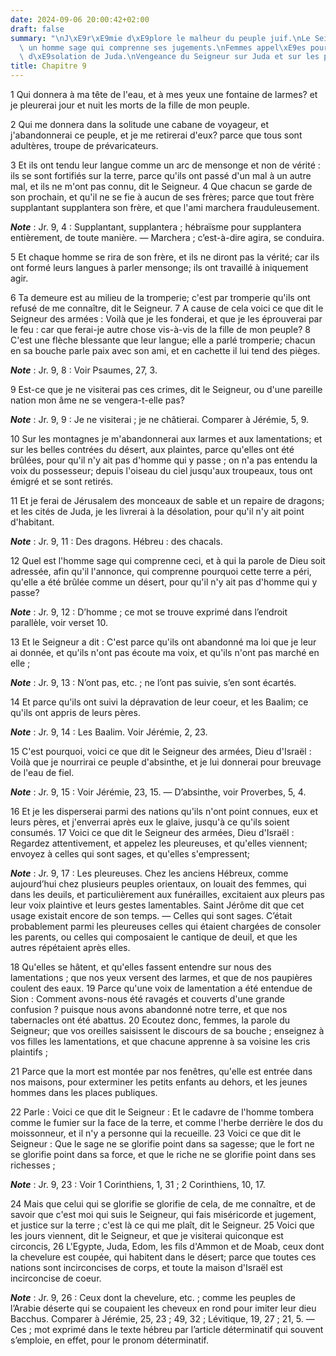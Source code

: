 ```yaml
---
date: 2024-09-06 20:00:42+02:00
draft: false
summary: "\nJ\xE9r\xE9mie d\xE9plore le malheur du peuple juif.\nLe Seigneur cherche\
  \ un homme sage qui comprenne ses jugements.\nFemmes appel\xE9es pour pleurer la\
  \ d\xE9solation de Juda.\nVengeance du Seigneur sur Juda et sur les peuples voisins.\n"
title: Chapitre 9
---
```





1 Qui donnera à ma tête de l'eau, et à mes yeux une fontaine de larmes? et je pleurerai jour et nuit les morts de la fille de mon peuple.


2 Qui me donnera dans la solitude une cabane de voyageur, et j'abandonnerai ce peuple, et je me retirerai d'eux? parce que tous sont adultères, troupe de prévaricateurs.


3 Et ils ont tendu leur langue comme un arc de mensonge et non de vérité : ils se sont fortifiés sur la terre, parce qu'ils ont passé d'un mal à un autre mal, et ils ne m'ont pas connu, dit le Seigneur. 4 Que chacun se garde de son prochain, et qu'il ne se fie à aucun de ses frères; parce que tout frère supplantant supplantera son frère, et que l'ami marchera frauduleusement.

***Note*** :  Jr. 9, 4 : Supplantant, supplantera ; hébraïsme pour supplantera entièrement, de toute manière. ― Marchera ; c’est-à-dire agira, se conduira.

5 Et chaque homme se rira de son frère, et ils ne diront pas la vérité; car ils ont formé leurs langues à parler mensonge; ils ont travaillé à iniquement agir.


6 Ta demeure est au milieu de la tromperie; c'est par tromperie qu'ils ont refusé de me connaître, dit le Seigneur. 7 A cause de cela voici ce que dit le Seigneur des armées : Voilà que je les fonderai, et que je les éprouverai par le feu : car que ferai-je autre chose vis-à-vis de la fille de mon peuple? 8 C'est une flèche blessante que leur langue; elle a parlé tromperie; chacun en sa bouche parle paix avec son ami, et en cachette il lui tend des pièges.

***Note*** :  Jr. 9, 8 : Voir Psaumes, 27, 3.


9 Est-ce que je ne visiterai pas ces crimes, dit le Seigneur, ou d'une pareille nation mon âme ne se vengera-t-elle pas?

***Note*** :  Jr. 9, 9 : Je ne visiterai ; je ne châtierai. Comparer à Jérémie, 5, 9.


10 Sur les montagnes je m'abandonnerai aux larmes et aux lamentations; et sur les belles contrées du désert, aux plaintes, parce qu'elles ont été brûlées, pour qu'il n'y ait pas d'homme qui y passe ; on n'a pas entendu la voix du possesseur; depuis l'oiseau du ciel jusqu'aux troupeaux, tous ont émigré et se sont retirés.


11 Et je ferai de Jérusalem des monceaux de sable et un repaire de dragons; et les cités de Juda, je les livrerai à la désolation, pour qu'il n'y ait point d'habitant.

***Note*** :  Jr. 9, 11 : Des dragons. Hébreu : des chacals.


12 Quel est l'homme sage qui comprenne ceci, et à qui la parole de Dieu soit adressée, afin qu'il l'annonce, qui comprenne pourquoi cette terre a péri, qu'elle a été brûlée comme un désert, pour qu'il n'y ait pas d'homme qui y passe?

***Note*** :  Jr. 9, 12 : D’homme ; ce mot se trouve exprimé dans l’endroit parallèle, voir verset 10.

13 Et le Seigneur a dit : C'est parce qu'ils ont abandonné ma loi que je leur ai donnée, et qu'ils n'ont pas écoute ma voix, et qu'ils n'ont pas marché en elle ;

***Note*** :  Jr. 9, 13 : N’ont pas, etc. ; ne l’ont pas suivie, s’en sont écartés.


14 Et parce qu'ils ont suivi la dépravation de leur coeur, et les Baalim; ce qu'ils ont appris de leurs pères.

***Note*** :  Jr. 9, 14 : Les Baalim. Voir Jérémie, 2, 23.

15 C'est pourquoi, voici ce que dit le Seigneur des armées, Dieu d'Israël : Voilà que je nourrirai ce peuple d'absinthe, et je lui donnerai pour breuvage de l'eau de fiel.

***Note*** :  Jr. 9, 15 : Voir Jérémie, 23, 15. ― D’absinthe, voir Proverbes, 5, 4.


16 Et je les disperserai parmi des nations qu'ils n'ont point connues, eux et leurs pères, et j'enverrai après eux le glaive, jusqu'à ce qu'ils soient consumés. 17 Voici ce que dit le Seigneur des armées, Dieu d'Israël : Regardez attentivement, et appelez les pleureuses, et qu'elles viennent; envoyez à celles qui sont sages, et qu'elles s'empressent;

***Note*** :  Jr. 9, 17 : Les pleureuses. Chez les anciens Hébreux, comme aujourd’hui chez plusieurs peuples orientaux, on louait des femmes, qui dans les deuils, et particulièrement aux funérailles, excitaient aux pleurs pas leur voix plaintive et leurs gestes lamentables. Saint Jérôme dit que cet usage existait encore de son temps. ― Celles qui sont sages. C’était probablement parmi les pleureuses celles qui étaient chargées de consoler les parents, ou celles qui composaient le cantique de deuil, et que les autres répétaient après elles.


18 Qu'elles se hâtent, et qu'elles fassent entendre sur nous des lamentations ; que nos yeux versent des larmes, et que de nos paupières coulent des eaux. 19 Parce qu'une voix de lamentation a été entendue de Sion : Comment avons-nous été ravagés et couverts d'une grande confusion ? puisque nous avons abandonné notre terre, et que nos tabernacles ont été abattus. 20 Ecoutez donc, femmes, la parole du Seigneur; que vos oreilles saisissent le discours de sa bouche ; enseignez à vos filles les lamentations, et que chacune apprenne à sa voisine les cris plaintifs ;


21 Parce que la mort est montée par nos fenêtres, qu'elle est entrée dans nos maisons, pour exterminer les petits enfants au dehors, et les jeunes hommes dans les places publiques.


22 Parle : Voici ce que dit le Seigneur : Et le cadavre de l'homme tombera comme le fumier sur la face de la terre, et comme l'herbe derrière le dos du moissonneur, et il n'y a personne qui la recueille. 23 Voici ce que dit le Seigneur : Que le sage ne se glorifie point dans sa sagesse; que le fort ne se glorifie point dans sa force, et que le riche ne se glorifie point dans ses richesses ;

***Note*** :  Jr. 9, 23 : Voir 1 Corinthiens, 1, 31 ; 2 Corinthiens, 10, 17.


24 Mais que celui qui se glorifie se glorifie de cela, de me connaître, et de savoir que c'est moi qui suis le Seigneur, qui fais miséricorde et jugement, et justice sur la terre ; c'est là ce qui me plaît, dit le Seigneur. 25 Voici que les jours viennent, dit le Seigneur, et que je visiterai quiconque est circoncis, 26 L'Egypte, Juda, Edom, les fils d'Ammon et de Moab, ceux dont la chevelure est coupée, qui habitent dans le désert; parce que toutes ces nations sont incirconcises de corps, et toute la maison d'Israël est incirconcise de coeur.

***Note*** :  Jr. 9, 26 : Ceux dont la chevelure, etc. ; comme les peuples de l’Arabie déserte qui se coupaient les cheveux en rond pour imiter leur dieu Bacchus. Comparer à Jérémie, 25, 23 ; 49, 32 ; Lévitique, 19, 27 ; 21, 5. ― Ces ; mot exprimé dans le texte hébreu par l’article déterminatif qui souvent s’emploie, en effet, pour le pronom déterminatif.

